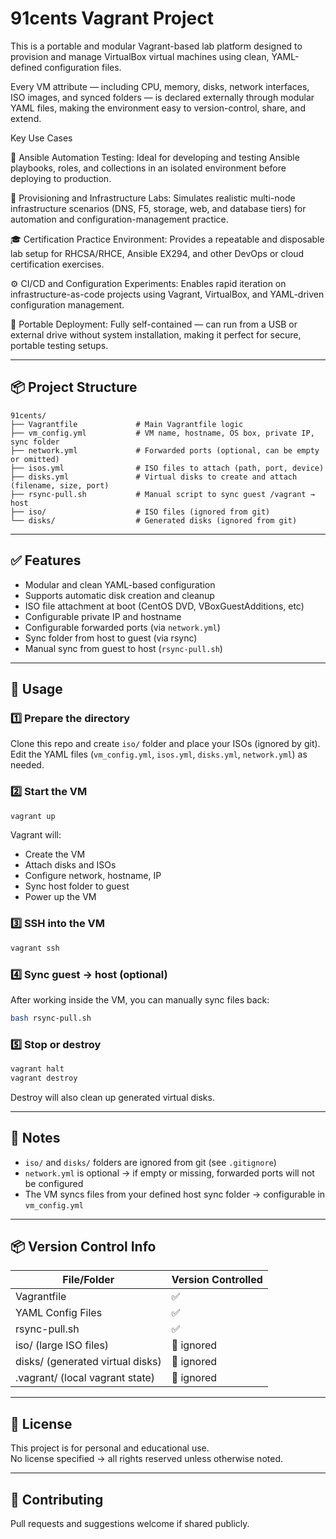 
# 91cents Vagrant Project

This is a portable and modular Vagrant-based lab platform designed to provision and manage VirtualBox virtual machines using clean, YAML-defined configuration files.

Every VM attribute — including CPU, memory, disks, network interfaces, ISO images, and synced folders — is declared externally through modular YAML files, making the environment easy to version-control, share, and extend.

Key Use Cases

🔧 Ansible Automation Testing: Ideal for developing and testing Ansible playbooks, roles, and collections in an isolated environment before deploying to production.

🧱 Provisioning and Infrastructure Labs: Simulates realistic multi-node infrastructure scenarios (DNS, F5, storage, web, and database tiers) for automation and configuration-management practice.

🎓 Certification Practice Environment: Provides a repeatable and disposable lab setup for RHCSA/RHCE, Ansible EX294, and other DevOps or cloud certification exercises.

⚙️ CI/CD and Configuration Experiments: Enables rapid iteration on infrastructure-as-code projects using Vagrant, VirtualBox, and YAML-driven configuration management.

🚀 Portable Deployment: Fully self-contained — can run from a USB or external drive without system installation, making it perfect for secure, portable testing setups.

---

## 📦 Project Structure

```text
91cents/
├── Vagrantfile             # Main Vagrantfile logic
├── vm_config.yml           # VM name, hostname, OS box, private IP, sync folder
├── network.yml             # Forwarded ports (optional, can be empty or omitted)
├── isos.yml                # ISO files to attach (path, port, device)
├── disks.yml               # Virtual disks to create and attach (filename, size, port)
├── rsync-pull.sh           # Manual script to sync guest /vagrant → host
├── iso/                    # ISO files (ignored from git)
└── disks/                  # Generated disks (ignored from git)
```

---

## ✅ Features

- Modular and clean YAML-based configuration
- Supports automatic disk creation and cleanup
- ISO file attachment at boot (CentOS DVD, VBoxGuestAdditions, etc)
- Configurable private IP and hostname
- Configurable forwarded ports (via `network.yml`)
- Sync folder from host to guest (via rsync)
- Manual sync from guest to host (`rsync-pull.sh`)

---

## 🚀 Usage

### 1️⃣ Prepare the directory

Clone this repo and create `iso/` folder and place your ISOs (ignored by git).  
Edit the YAML files (`vm_config.yml`, `isos.yml`, `disks.yml`, `network.yml`) as needed.

### 2️⃣ Start the VM

```bash
vagrant up
```

Vagrant will:

- Create the VM
- Attach disks and ISOs
- Configure network, hostname, IP
- Sync host folder to guest
- Power up the VM

### 3️⃣ SSH into the VM

```bash
vagrant ssh
```

### 4️⃣ Sync guest → host (optional)

After working inside the VM, you can manually sync files back:

```bash
bash rsync-pull.sh
```

### 5️⃣ Stop or destroy

```bash
vagrant halt
vagrant destroy
```

Destroy will also clean up generated virtual disks.

---

## 📌 Notes

- `iso/` and `disks/` folders are ignored from git (see `.gitignore`)
- `network.yml` is optional → if empty or missing, forwarded ports will not be configured
- The VM syncs files from your defined host sync folder → configurable in `vm_config.yml`

---

## 📦 Version Control Info

| File/Folder | Version Controlled |
|-------------|--------------------|
| Vagrantfile | ✅ |
| YAML Config Files | ✅ |
| rsync-pull.sh | ✅ |
| iso/ (large ISO files) | 🚫 ignored |
| disks/ (generated virtual disks) | 🚫 ignored |
| .vagrant/ (local vagrant state) | 🚫 ignored |

---

## 📜 License

This project is for personal and educational use.  
No license specified → all rights reserved unless otherwise noted.

---

## 🤝 Contributing

Pull requests and suggestions welcome if shared publicly.
